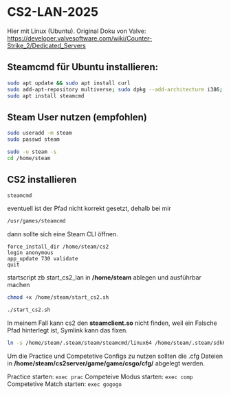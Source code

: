 # CS2-LAN-2025

Hier mit Linux (Ubuntu).
Original Doku von Valve: https://developer.valvesoftware.com/wiki/Counter-Strike_2/Dedicated_Servers

## Steamcmd für Ubuntu installieren: 

```bash
sudo apt update && sudo apt install curl
sudo add-apt-repository multiverse; sudo dpkg --add-architecture i386; sudo apt update
sudo apt install steamcmd
``` 

## Steam User nutzen (empfohlen)
```bash
sudo useradd -m steam
sudo passwd steam

sudo -u steam -s
cd /home/steam
```
## CS2 installieren

```bash
steamcmd
```

eventuell ist der Pfad nicht korrekt gesetzt, dehalb bei mir
```bash
/usr/games/steamcmd
```

dann sollte sich eine Steam CLI öffnen.

```steam>
force_install_dir /home/steam/cs2
login anonymous
app_update 730 validate
quit
```

startscript zb start_cs2_lan in **/home/steam** ablegen und ausführbar machen
```bash
chmod +x /home/steam/start_cs2.sh
```
```bash
./start_cs2.sh
```

In meinem Fall kann cs2 den **steamclient.so** nicht finden, weil ein Falsche Pfad hinterlegt ist, Symlink kann das fixen.

```bash
ln -s /home/steam/.steam/steam/steamcmd/linux64 /home/steam/.steam/sdk64
```

Um die Practice und Competetive Configs zu nutzen sollten die .cfg Dateien in
**/home/steam/cs2server/game/game/csgo/cfg/** abgelegt werden.

Practice starten:           ```exec prac```
Competeive Modus starten:   ```exec comp```
Competetive Match starten:  ```exec gogogo```




